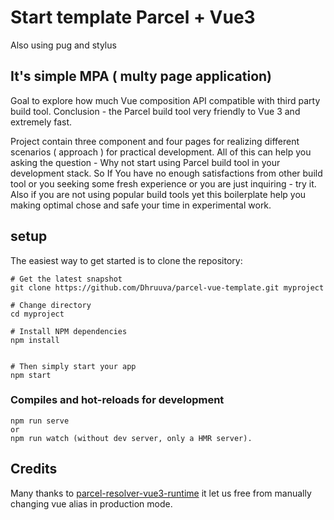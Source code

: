 
#  Start  template Parcel + Vue3
Also using pug and stylus

##  It's simple MPA ( multy page application)
Goal to explore how much Vue composition API compatible with third party build tool.
Conclusion - the Parcel build tool very friendly to Vue 3 and  extremely fast.

Project contain three component and four pages for realizing different scenarios ( approach )  for practical development. All of this can help you asking the question - Why not  start using Parcel build tool in your development stack. So If You have no enough satisfactions from other build tool or you seeking some fresh experience  or you are  just inquiring - try it. Also if you are not using popular build tools yet this boilerplate help you making optimal  chose and safe your time in experimental work.  

## setup
The easiest way to get started is to clone the repository:
```
# Get the latest snapshot
git clone https://github.com/Dhruuva/parcel-vue-template.git myproject

# Change directory
cd myproject

# Install NPM dependencies
npm install


# Then simply start your app
npm start

```

### Compiles and hot-reloads for development
```
npm run serve
or
npm run watch (without dev server, only a HMR server).

```
## Credits
Many thanks to [parcel-resolver-vue3-runtime](https://github.com/npulidom/parcel-resolver-vue3-runtime) it let us free from manually changing vue alias in production mode.